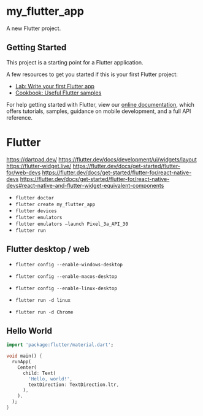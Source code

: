 # my_flutter_app

A new Flutter project.

## Getting Started

This project is a starting point for a Flutter application.

A few resources to get you started if this is your first Flutter project:

- [Lab: Write your first Flutter app](https://flutter.dev/docs/get-started/codelab)
- [Cookbook: Useful Flutter samples](https://flutter.dev/docs/cookbook)

For help getting started with Flutter, view our
[online documentation](https://flutter.dev/docs), which offers tutorials,
samples, guidance on mobile development, and a full API reference.


# Flutter

https://dartpad.dev/
https://flutter.dev/docs/development/ui/widgets/layout
https://flutter-widget.live/
https://flutter.dev/docs/get-started/flutter-for/web-devs
https://flutter.dev/docs/get-started/flutter-for/react-native-devs
https://flutter.dev/docs/get-started/flutter-for/react-native-devs#react-native-and-flutter-widget-equivalent-components

- `flutter doctor`
- `flutter create my_flutter_app`
- `flutter devices`
- `flutter emulators`
- `flutter emulators —launch Pixel_3a_API_30`
- `flutter run`

## Flutter desktop / web

- `flutter config --enable-windows-desktop`
- `flutter config --enable-macos-desktop`
- `flutter config --enable-linux-desktop`

- `flutter run -d linux`
- `flutter run -d Chrome`


## Hello World

```dart
import 'package:flutter/material.dart';

void main() {
  runApp(
    Center(
      child: Text(
        'Hello, world!',
        textDirection: TextDirection.ltr,
      ),
    ),
  );
}
```
